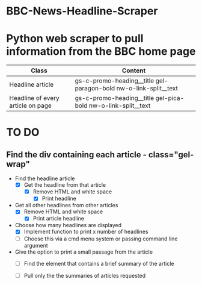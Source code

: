 # BBC-News-Headline-Scraper
# Python web scraper to pull information from the BBC home page


Class | Content
------|--------
Headline article | gs-c-promo-heading__title gel-paragon-bold nw-o-link-split__text
Headline of every article on page | gs-c-promo-heading__title gel-pica-bold nw-o-link-split__text


# TO DO
Find the div containing each article - class="gel-wrap" 
--------------------------------------------------------	
* Find the headline article
  - [x] Get the headline from that article
    - [x] Remove HTML and white space
      - [x] Print headline

* Get all other headlines from other articles
  - [x] Remove HTML and white space
    - [x] Print article headline

* Choose how many headlines are displayed
  - [x] Implement function to print x number of headlines
  - [ ] Choose this via a cmd menu system or passing command line argument
  
* Give the option to print a small passage from the article
  - [ ] Find the element that contains a brief summary of the article
   - [ ] Pull only the the summaries of articles requested

